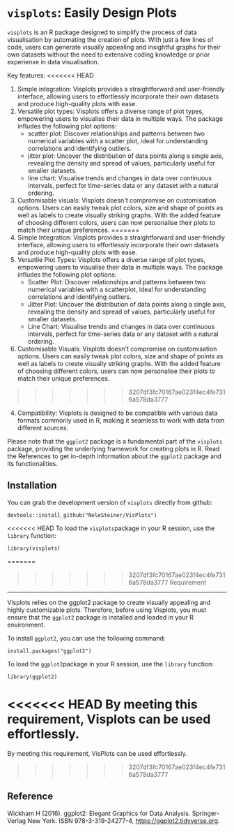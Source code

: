 `visplots`: Easily Design Plots 
===============================

`visplots` is an R package designed to simplify the process of data visualisation by automating the creation of plots. With just a few lines of code, users can generate visually appealing and insightful graphs for their own datasets without the need to extensive coding knowledge or prior experienxe in data visualisation. 

Key features: 
<<<<<<< HEAD
1. Simple integration: Visplots provides a straightforward and user-friendly interface, allowing users to effortlessly incorporate their own datasets and produce high-quality plots with ease.
2. Versatile plot types: Visplots offers a diverse range of plot types, empowering users to visualise their data in multiple ways. The package infludes the following plot options:
   - scatter plot: Discover relationships and patterns between two numerical variables with a scatter plot, ideal for understanding correlations and identifying outliers.
   - jitter plot: Uncover the distribution of data points along a single axis, revealing the density and spread of values, particularly useful for smaller datasets.
   - line chart: Visualise trends and changes in data over continuous intervals, perfect for time-series data or any dataset with a natural ordering.
3.  Customisable visuals: Visplots doesn't compromise on customisation options. Users can easily tweak plot colors, size and shape of points as well as labels to create visually striking graphs. With the added feature of choosing different colors, users can now personalise their plots to match their unique preferences.
=======
1. Simple Integration: Visplots provides a straightforward and user-friendly interface, allowing users to effortlessly incorporate their own datasets and produce high-quality plots with ease.
2. Versatile Plot Types: Visplots offers a diverse range of plot types, empowering users to visualise their data in multiple ways. The package infludes the following plot options:
   - Scatter Plot: Discover relationships and patterns between two numerical variables with a scatterplot, ideal for understanding correlations and identifying outliers.
   - Jitter Plot: Uncover the distribution of data points along a single axis, revealing the density and spread of values, particularly useful for smaller datasets.
   - Line Chart: Visualise trends and changes in data over continuous intervals, perfect for time-series data or any dataset with a natural ordering.
3.  Customisable Visuals: Visplots doesn't compromise on customisation options. Users can easily tweak plot colors, size and shape of points as well as labels to create visually striking graphs. With the added feature of choosing different colors, users can now personalise their plots to match their unique preferences.
>>>>>>> 3207df3fc70167ae023f4ec4fe7316a578da3777
4.  Compatibility: Visplots is designed to be compatible with various data formats commonly used in R, making it seamless to work with data from different sources.

Please note that the `ggplot2` package is a fundamental part of the `visplots` package, providing the underlying framework for creating plots in R. Read the References to get in-depth information about the `ggplot2` package and its functionalities. 


Installation 
-----------------

You can grab the development version of `visplots` directly from github: 

```
devtools::install_github("NeleSteiner/VisPlots")
```

<<<<<<< HEAD
To load the `visplots`package in your R session, use the `library` function: 
```
library(visplots)
```

=======
>>>>>>> 3207df3fc70167ae023f4ec4fe7316a578da3777
Requirement 
-----------------

Visplots relies on the ggplot2 package to create visually appealing and highly customizable plots. Therefore, before using Visplots, you must ensure that the `ggplot2` package is installed and loaded in your R environment.

To install `ggplot2`, you can use the following command: 
```
install.packages("ggplot2")
```

To load the `ggplot2`package in your R session, use the `library` function: 
```
library(ggplot2)
```
<<<<<<< HEAD
By meeting this requirement, Visplots can be used effortlessly.
=======
By meeting this requirement, VisPlots can be used effortlessly.
>>>>>>> 3207df3fc70167ae023f4ec4fe7316a578da3777

Reference 
----------------
Wickham H (2016). ggplot2: Elegant Graphics for Data Analysis. Springer-Verlag New York. ISBN 978-3-319-24277-4, https://ggplot2.tidyverse.org.
